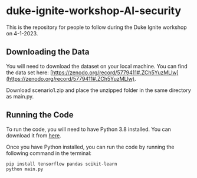 # duke-ignite-workshop-AI-security
This is the repository for people to follow during the Duke Ignite workshop on 4-1-2023. 

## Downloading the Data
You will need to download the dataset on your local machine. You can find the data set here: [https://zenodo.org/record/5779411#.ZCh5YuzMLlw](https://zenodo.org/record/5779411#.ZCh5YuzMLlw).

Download scenario1.zip and place the unzipped folder in the same directory as main.py.

## Running the Code
To run the code, you will need to have Python 3.8 installed. You can download it from [here](https://www.python.org/downloads/).

Once you have Python installed, you can run the code by running the following command in the terminal:
```
pip install tensorflow pandas scikit-learn
python main.py
```